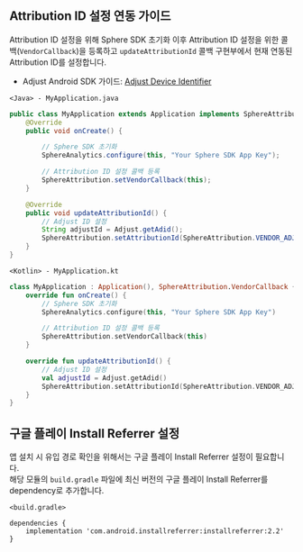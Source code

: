## Attribution ID 설정 연동 가이드

Attribution ID 설정을 위해 Sphere SDK 초기화 이후 Attribution ID 설정을 위한 콜백(`VendorCallback`)을 등록하고 `updateAttributionId` 콜백 구현부에서 현재 연동된 Attribution ID를 설정합니다.

* Adjust Android SDK 가이드: [Adjust Device Identifier](https://github.com/adjust/android_sdk#adjust-device-identifier)

`<Java> - MyApplication.java`

```java
public class MyApplication extends Application implements SphereAttribution.VendorCallback {
    @Override
    public void onCreate() {

        // Sphere SDK 초기화
        SphereAnalytics.configure(this, "Your Sphere SDK App Key");

        // Attribution ID 설정 콜백 등록
        SphereAttribution.setVendorCallback(this);
    }

    @Override
    public void updateAttributionId() {
        // Adjust ID 설정
        String adjustId = Adjust.getAdid();
        SphereAttribution.setAttributionId(SphereAttribution.VENDOR_ADJUST, adjustId);
    }
}
```

`<Kotlin> - MyApplication.kt`

```kt
class MyApplication : Application(), SphereAttribution.VendorCallback {
    override fun onCreate() {
        // Sphere SDK 초기화
        SphereAnalytics.configure(this, "Your Sphere SDK App Key")

        // Attribution ID 설정 콜백 등록
        SphereAttribution.setVendorCallback(this)
    }

    override fun updateAttributionId() {
        // Adjust ID 설정
        val adjustId = Adjust.getAdid()
        SphereAttribution.setAttributionId(SphereAttribution.VENDOR_ADJUST, adjustId)
    }
}
```

## 구글 플레이 Install Referrer 설정

앱 설치 시 유입 경로 확인을 위해서는 구글 플레이 Install Referrer 설정이 필요합니다.  
해당 모듈의 `build.gradle` 파일에 최신 버전의 구글 플레이 Install Referrer를 dependency로 추가합니다.

`<build.gradle>`

```script
dependencies {
    implementation 'com.android.installreferrer:installreferrer:2.2'
}
```
